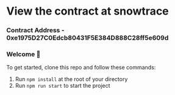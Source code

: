 # View the contract at snowtrace

### Contract Address - 0xe1975D27C0Edcb80431F5E384D888C28ff5e609d

### **Welcome 👋**
To get started, clone this repo and follow these commands:

1. Run `npm install` at the root of your directory
2. Run `npm run start` to start the project

